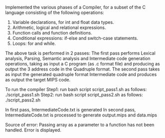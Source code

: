 Implemented the various phases of a Compiler, for a subset of the C language consisting of the following operations:
1. Variable declarations, for int and float data types.
2. Arithmetic, logical and relational expressions.
3. Function calls and function definitions.
4. Conditional expressions: if-else and switch-case statements.
5. Loops: for and while.

The above task is performed in 2 passes: The first pass performs Lexical analysis, Parsing, Semantic analysis and Intermediate code generation operations, taking as input a C program (as .c format file) and producing as output the 3 address code in the Quadruple format. The second pass takes as input the generated quadruple format Intermediate code and produces as output the target MIPS code.

To run the compiler
Step1:
run bash script script_pass1.sh as follows:
./script_pass1.sh <path-to-file>
Step2:
run bash script script_pass2.sh as follows:
./script_pass2.sh

In first pass, IntermediateCode.txt is generated
In second pass, IntermediateCode.txt is processed to generate output.mips and data.mips

Source of error:
Passing array as a parameter to a function has not been handled. Error is displayed.
